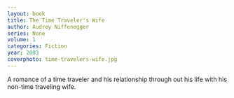 ```yaml
---
layout: book
title: The Time Traveler's Wife
author: Audrey Niffenegger
series: None
volume: 1
categories: Fiction
year: 2003
coverphoto: time-travelers-wife.jpg
---
```


A romance of a time traveler and his relationship through out his life with his
non-time traveling wife.
